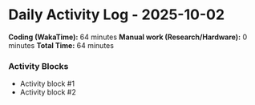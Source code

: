 # Daily Activity Log - 2025-10-02

**Coding (WakaTime):** 64 minutes
**Manual work (Research/Hardware):** 0 minutes
**Total Time:** 64 minutes

### Activity Blocks
- Activity block #1
- Activity block #2
